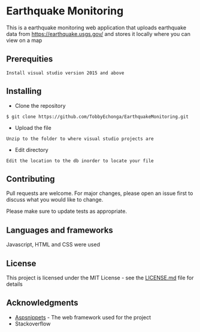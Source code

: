 # Earthquake Monitoring
This is a earthquake monitoring web application that uploads earthquake data from  https://earthquake.usgs.gov/ and stores it locally where you can view on a map

## Prerequities
```
Install visual studio version 2015 and above
```

## Installing 
* Clone the repository
```
$ git clone https://github.com/TobbyEchonga/EarthquakeMonitoring.git
```

* Upload the file
```
Unzip to the folder to where visual studio projects are
```

* Edit directory
```
Edit the location to the db inorder to locate your file
```

## Contributing
Pull requests are welcome. For major changes, please open an issue first to discuss what you would like to change.

Please make sure to update tests as appropriate.

## Languages and frameworks
Javascript, HTML and CSS were used


## License

This project is licensed under the MIT License - see the [LICENSE.md](LICENSE.md) file for details

## Acknowledgments

* [Aspsnippets](https://www.aspsnippets.com/Articles/ASPNet-Google-Maps-V3-with-Multiple-Markers-Database-Example.aspx) - The web framework used for the project 
* Stackoverflow


